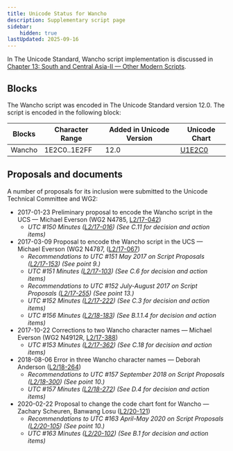 ```yaml
---
title: Unicode Status for Wancho
description: Supplementary script page
sidebar:
    hidden: true
lastUpdated: 2025-09-16
---
```


In The Unicode Standard, Wancho script implementation is discussed in [Chapter 13: South and Central Asia-II — Other Modern Scripts](https://www.unicode.org/versions/latest/core-spec/chapter-13/#G46061).

## Blocks

The Wancho script was encoded in The Unicode Standard version 12.0. The script is encoded in the following block:

| Blocks | Character Range | Added in Unicode Version | Unicode Chart |
| ------ | --------------- | ------------------------ | ------------- |
| Wancho  | 1E2C0..1E2FF | 12.0 | [U1E2C0](http://www.unicode.org/charts/PDF/U1E2C0.pdf) |

## Proposals and documents

A number of proposals for its inclusion were submitted to the Unicode Technical Committee and WG2:
- 2017-01-23 Preliminary proposal to encode the Wancho script in the UCS — Michael Everson (WG2 N4785, [L2/17-042](http://www.unicode.org/cgi-bin/GetMatchingDocs.pl?L2/17-042))
  - _UTC #150 Minutes ([L2/17-016](http://www.unicode.org/L2/L2017/17016.htm)) (See C.11 for decision and action items)_
- 2017-03-09 Proposal to encode the Wancho script in the UCS — Michael Everson (WG2 N4787, ([L2/17-067](http://www.unicode.org/cgi-bin/GetMatchingDocs.pl?L2/17-067))
  - _Recommendations to UTC #151 May 2017 on Script Proposals ([L2/17-153](http://www.unicode.org/cgi-bin/GetMatchingDocs.pl?L2/17-153)) (See point 9.)_
  - _UTC #151 Minutes ([L2/17-103](http://www.unicode.org/L2/L2017/17103.htm)) (See C.6 for decision and action items)_
  - _Recommendations to UTC #152 July-August 2017 on Script Proposals ([L2/17-255](http://www.unicode.org/L2/L2017/17255-script-ad-hoc.pdf)) (See point 13.)_
  - _UTC #152 Minutes ([L2/17-222](http://www.unicode.org/L2/L2017/17222.htm)) (See C.3 for decision and action items)_
  - _UTC #156 Minutes ([L2/18-183](http://www.unicode.org/L2/L2018/18183.htm)) (See B.1.1.4 for decision and action items)_
- 2017-10-22 Corrections to two Wancho character names — Michael Everson (WG2 N4912R, [L2/17-388](http://www.unicode.org/cgi-bin/GetMatchingDocs.pl?L2/17-388))
  - _UTC #153 Minutes ([L2/17-362](http://www.unicode.org/L2/L2017/17362.htm)) (See C.18 for decision and action items)_
- 2018-08-06 Error in three Wancho character names — Deborah Anderson ([L2/18-264](http://www.unicode.org/cgi-bin/GetMatchingDocs.pl?L2/18-264))
  - _Recommendations to UTC #157 September 2018 on Script Proposals ([L2/18-300](http://www.unicode.org/L2/L2018/18300-script-ad-hoc-rec.pdf)) (See point 10.)_
  - _UTC #157 Minutes ([L2/18-272](http://www.unicode.org/L2/L2018/18272.htm)) (See D.4 for decision and action items)_
- 2020-02-22 Proposal to change the code chart font for Wancho — Zachary Scheuren, Banwang Losu ([L2/20-121](http://www.unicode.org/cgi-bin/GetMatchingDocs.pl?L2/20-121))
  - _Recommendations to UTC #163 April-May 2020 on Script Proposals ([L2/20-105](https://www.unicode.org/L2/L2020/20105-script-adhoc-rept.pdf)) (See point 10.)_
  - _UTC #163 Minutes ([L2/20-102](https://www.unicode.org/L2/L2020/20102.htm)) (See B.1 for decision and action items)_

